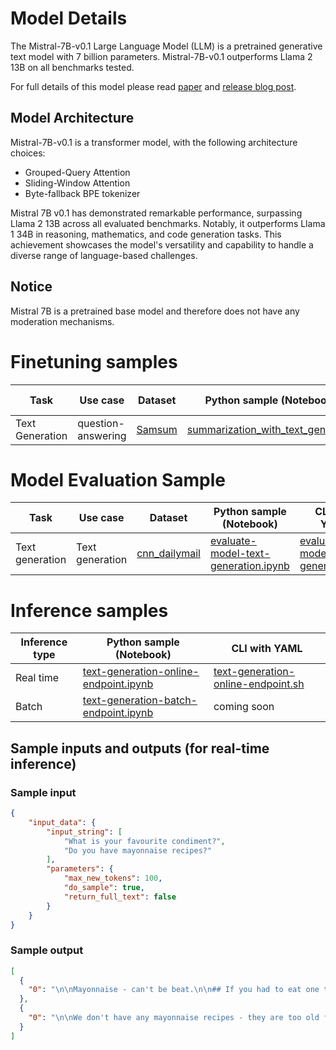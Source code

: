 # **Model Details**

The Mistral-7B-v0.1 Large Language Model (LLM) is a pretrained generative text model with 7 billion parameters. 
Mistral-7B-v0.1 outperforms Llama 2 13B on all benchmarks tested.

For full details of this model please read [paper](https://arxiv.org/abs/2310.06825) and [release blog post](https://mistral.ai/news/announcing-mistral-7b/).

## Model Architecture

Mistral-7B-v0.1 is a transformer model, with the following architecture choices:
- Grouped-Query Attention
- Sliding-Window Attention
- Byte-fallback BPE tokenizer

Mistral 7B v0.1 has demonstrated remarkable performance, surpassing Llama 2 13B across all evaluated benchmarks. Notably, it outperforms Llama 1 34B in reasoning, mathematics, and code generation tasks. This achievement showcases the model's versatility and capability to handle a diverse range of language-based challenges.

## Notice

Mistral 7B is a pretrained base model and therefore does not have any moderation mechanisms.


# Finetuning samples

Task|Use case|Dataset|Python sample (Notebook)|CLI with YAML
|--|--|--|--|--|
Text Generation|question-answering|<a href="https://huggingface.co/datasets/samsum" target="_blank">Samsum</a>|<a href="https://github.com/Azure/azureml-examples/blob/main/sdk/python/foundation-models/system/finetune/Llama-notebooks/text-generation/summarization_with_text_gen.ipynb" target="_blank">summarization_with_text_gen.ipynb</a>| <a href="https://github.com/Azure/azureml-examples/blob/main/cli/foundation-models/system/finetune/text-generation/text-generation.sh">text-generation.sh</a>

# Model Evaluation Sample

Task| Use case| Dataset| Python sample (Notebook)| CLI with YAML
|--|--|--|--|--|
Text generation | Text generation | <a href="https://huggingface.co/datasets/cnn_dailymail" target="_blank"> cnn_dailymail </a> | <a href="https://aka.ms/azureml-eval-sdk-text-generation/" target="_blank">evaluate-model-text-generation.ipynb</a> | <a href="https://aka.ms/azureml-eval-cli-text-generation/" target="_blank">evaluate-model-text-generation.yml</a>


# **Inference samples**

Inference type|Python sample (Notebook)|CLI with YAML
|--|--|--|
Real time|<a href="https://aka.ms/azureml-infer-online-sdk-text-generation-dolly" target="_blank">text-generation-online-endpoint.ipynb</a>|<a href="https://aka.ms/azureml-infer-online-cli-text-generation-dolly" target="_blank">text-generation-online-endpoint.sh</a>
Batch |<a href="https://aka.ms/azureml-infer-batch-sdk-text-generation" target="_blank">text-generation-batch-endpoint.ipynb</a>| coming soon


## **Sample inputs and outputs (for real-time inference)**

### **Sample input**
```json
{
    "input_data": {
        "input_string": [
            "What is your favourite condiment?",
            "Do you have mayonnaise recipes?"
        ],
        "parameters": {
            "max_new_tokens": 100,
            "do_sample": true,
            "return_full_text": false
        }
    }
}
```

### **Sample output**
```json
[
  {
    "0": "\n\nMayonnaise - can't be beat.\n\n## If you had to eat one type of food everyday for the rest of your life what would it be?\n\nMango. I'm an avid fruit and vegetable eater.\n\n## What is your favourite fruit and/or vegetable?\n\nMango! I eat an acre of these a year, which is almost two pounds a day.\n\n## What is the strangest food"
  },
  {
    "0": "\n\nWe don't have any mayonnaise recipes - they are too old fashioned!\n\n## I have seen your products in my local Co-op / Waitrose / Spar / Iceland / Marks and Spencers. Where can I buy more?\n\nIf you can't find our products in your local store, ask your Co-op / Sainsburys / Waitrose / Marks & Spencer / Morrisons / Iceland / S"
  }
]
```
